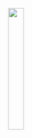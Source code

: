 <img width="25%" src="https://user-images.githubusercontent.com/31420144/99971493-cd40fa80-2dcf-11eb-9b60-19a3f1fff7ac.png"></img>

